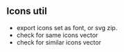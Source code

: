 ## Icons util

- export icons set as font, or svg zip.
- check for same icons vector
- check for similar icons vector